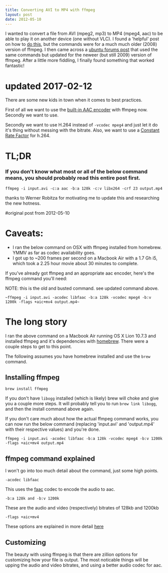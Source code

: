 ```yaml
---
title: Converting AVI to MP4 with ffmpeg
layout: post
date: 2012-05-10
---
```


I wanted to convert a file from AVI (mpeg2, mp3) to MP4 (mpeg4, aac) to be able to play it on another device (one without VLC). I found a 'helpful' post on how to [do this](http://www.catswhocode.com/blog/19-ffmpeg-commands-for-all-needs), but the commands were for a much much older (2008) version of ffmpeg. I then came across a [ubuntu forums post](http://ubuntuforums.org/showthread.php?t=1328537) that used the same commands but updated for the neweer (but still 2009) version of ffmpeg. After a little more fiddling, I finally found something that worked fantastic!

# updated 2017-02-12

There are some new kids in town when it comes to best practices. 

First of all we want to use the [built-in AAC encoder](http://trac.ffmpeg.org/wiki/Encode/AAC#NativeFFmpegAACencoder) with ffmpeg now. Secondly we want to use.

Secondly we want to use H.264 instead of `-vcodec mpeg4` and just let it do it's thing without messing with the bitrate. Also, we want to use a [Constant Rate Factor](http://slhck.info/articles/crf) for h.264.

# TL;DR

### If you don't know what most or all of the below command means, you should probably read this entire post first.

    ffmpeg -i input.avi -c:a aac -b:a 128k -c:v libx264 -crf 23 output.mp4
    
thanks to Werner Robitza for motivating me to update this and researching the new hotness.

#original post from 2012-05-10

# Caveats:

 - I ran the below command on OSX with ffmpeg installed from homebrew. YMMV as far as codec availability goes.
 - I got up to ~200 frames per second on a Macbook Air with a 1.7 Gh i5, which took a 2.25 hour movie about 30 minutes to complete.

If you've already got ffmpeg and an appropriate aac encoder, here's the ffmpeg command you'll need:

NOTE: this is the old and busted command. see updated command above.

    ~ffmpeg -i input.avi -acodec libfaac -b:a 128k -vcodec mpeg4 -b:v 1200k -flags +aic+mv4 output.mp4~

# The long story

I ran the above command on a Macbook Air running OS X Lion 10.7.3 and installed ffmpeg and it's dependencies with [homebrew](http://mxcl.github.com/homebrew/). There were a couple steps to get to this point.

The following assumes you have homebrew installed and use the `brew` command.

## Installing ffmpeg

    brew install ffmpeg

If you don't have `libogg` installed (which is likely) brew will choke and give you a couple more steps. It will probably tell you to run `brew link libogg`, and then the install command above again.

If you don't care much about how the actual ffmpeg command works, you can now run the below command (replacing 'input.avi' and 'output.mp4' with their respective values) and you're done.

    ffmpeg -i input.avi -acodec libfaac -b:a 128k -vcodec mpeg4 -b:v 1200k -flags +aic+mv4 output.mp4

## ffmpeg command explained

I won't go into too much detail about the command, just some high points.

    -acodec libfaac

This uses the [faac](http://www.audiocoding.com/faac.html) codec to encode the audio to aac.

    -b:a 128k and -b:v 1200k

These are the audio and video (respectively) bitrates of 128kb and 1200kb

    -flags +aic+mv4

These options are explained in more detail [here](http://en.wikibooks.org/wiki/FFMPEG_An_Intermediate_Guide/Flags_Flags)

## Customizing

The beauty with using ffmpeg is that there are zillion options for customizing how your file is output. The most noticable things will be upping the audio and video bitrates, and using a better audio codec for aac. 
